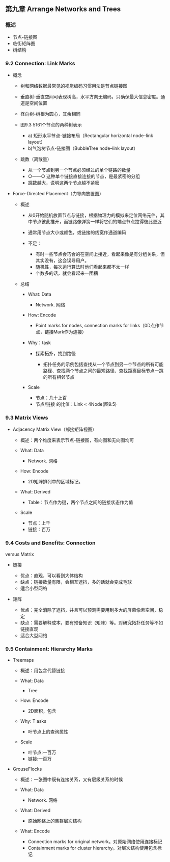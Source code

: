 ## 第九章 Arrange Networks and Trees

### 概述

- 节点-链接图
- 临街矩阵图
- 树结构

### 9.2 Connection: Link Marks

- 概念

	- 树和网络数据最常见的视觉编码习惯用法是节点链接图
	- 垂直树-垂直空间可表现树高，水平方向无编码，只确保最大信息密度。通道是空间位置
	- 径向树-树根为圆心，其余相同
	- 图9.3 5161个节点的两种树表示

		- a) 矩形水平节点-链接布局（Rectangular horizontal node–link layout）
		- b)气泡树节点-链接图（BubbleTree node–link
layout）

	-  跳数（离散量）

		- 从一个节点到另一个节点必须经过的单个链路的数量
		- ○——○  这种单个链接直接连接的节点，是最紧密的分组
		- 跳数越大，说明这两个节点越不紧密

- Force-Directed Placement（力导向放置图）

	- 概述

		- 从0开始随机放置节点与链接，根据物理力的模拟来定位网络元件，其中节点彼此推开，而链路像弹簧一样将它们的端点节点拉得彼此更近
		- 通常用节点大小或颜色，或链接的线宽作通道编码
		- 不足：

			- 有时一些节点会巧合的在空间上接近，看起来像是有分组关系，但其实没有，这会误导用户。
			- 随机性，每次运行算法时他们看起来都不太一样
			- 个数多的话，就会看起来一团糟

	- 总结

		- What: Data

			- Network. 网络

		- How: Encode

			- Point marks for nodes, connection marks for links（0D点作节点，链接Mark作为连接）

		- Why：task

			- 探索拓扑，找到路径

				- 拓扑任务的示例包括查找从一个节点到另一个节点的所有可能路径、查找两个节点之间的最短路径、查找距离目标节点一跳的所有相邻节点

		- Scale

			- 节点：几十上百
			- 节点/链接 的比值：Link < 4Node(图9.5)

### 9.3 Matrix Views

-  Adjacency Matrix View（邻接矩阵视图）

	- 概述：两个维度来表示节点-链接图，有向图和无向图均可
	- What: Data

		- Network. 网格

	- How: Encode

		- 2D矩阵排列中的区域标记。

	- What: Derived

		- Table：节点作为键，两个节点之间的链接状态作为值

	- Scale

		- 节点：上千
		- 链接：百万

### 9.4 Costs and Benefits: Connection
versus Matrix

- 链接

	- 优点：直观，可以看到大体结构
	- 缺点：链接数量有限，会相互遮挡，多的话就会变成毛球
	- 适合小型网络

- 矩阵

	- 优点：完全消除了遮挡，并且可以预测需要用到多大的屏幕像素空间，稳定
	- 缺点：需要解释成本，要有预备知识（矩阵）等。对研究拓扑任务等不如链接直观
	- 适合大型网络

### 9.5 Containment: Hierarchy Marks

- Treemaps

	- 概述：用包含代替链接
	- What: Data

		- Tree

	- How: Encode

		- 2D面积，包含

	- Why: T asks

		- 叶节点上的查询属性

	- Scale

		- 叶节点:一百万
		- 链接:一百万

- GrouseFlocks

	- 概述：一张图中既有连接关系，又有层级关系的时候
	- What: Data

		- Network. 网络

	- What: Derived

		- 原始网络上的集群层次结构

	- What: Encode

		- Connection marks for original network。对原始网络使用连接标记
		- Containment marks for cluster hierarchy。对层次结构使用包含标记

